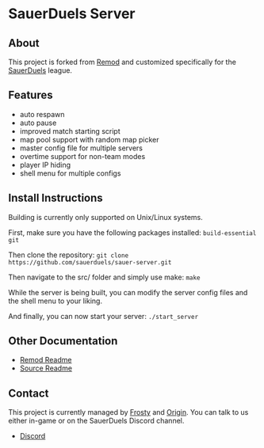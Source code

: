 SauerDuels Server
===

About
---

This project is forked from [Remod](https://github.com/vasyahuyasa/remod-sauerbraten) and customized specifically for the [SauerDuels](http://sauerduels.me/) league.


Features
---

  * auto respawn
  * auto pause
  * improved match starting script
  * map pool support with random map picker
  * master config file for multiple servers
  * overtime support for non-team modes
  * player IP hiding
  * shell menu for multiple configs


Install Instructions
---

Building is currently only supported on Unix/Linux systems.

First, make sure you have the following packages installed:
`build-essential` `git`

Then clone the repository:
`git clone https://github.com/sauerduels/sauer-server.git`

Then navigate to the src/ folder and simply use make:
`make`

While the server is being built, you can modify the server config files and the shell menu to your liking.


And finally, you can now start your server:
`./start_server`


Other Documentation
---

  * [Remod Readme](https://github.com/vasyahuyasa/remod-sauerbraten/blob/master/README.md)
  * [Source Readme](https://sourceforge.net/p/sauerbraten/code/HEAD/tree/src/readme_source.txt)


Contact
---

This project is currently managed by [Frosty](https://github.com/vaqfrosty) and [Origin](https://github.com/AngrySnout). You can talk to us either in-game or on the SauerDuels Discord channel. 

  * [Discord](https://discord.gg/FTSjNfz)

